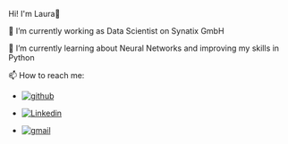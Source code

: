 Hi! I'm Laura👋

🔭 I’m currently working as Data Scientist on Synatix GmbH


🌱 I’m currently learning about Neural Networks and improving my skills in Python


📫 How to reach me: 


- [![github](https://user-images.githubusercontent.com/87466197/181213046-2afef1a3-166f-4b54-b8c5-e74edfe2e018.png)][1]


- [![Linkedin](https://user-images.githubusercontent.com/87466197/181226670-c7ed1914-7706-4e43-bf43-d87f100ccb67.png)][2]


- [![gmail](https://user-images.githubusercontent.com/87466197/181225589-901f6e97-ec3f-47ae-ad80-fde7dd1c429b.png)][3]



[1]: https://github.com/Laura-Alonso
[2]: https://www.linkedin.com/in/laura-alonso-gil/
[3]: mailto:lalonsogi@gmail.com

